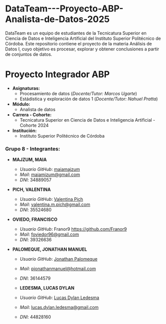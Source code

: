 # DataTeam---Proyecto-ABP-Analista-de-Datos-2025
DataTeam es un equipo de estudiantes de la Tecnicatura Superior en Ciencia de Datos e Inteligencia Artificial del Instituto Superior Politécnico de Córdoba.  Este repositorio contiene el proyecto de la materia Análisis de Datos I, cuyo objetivo es procesar, explorar y obtener conclusiones a partir de conjuntos de datos.

# Proyecto Integrador ABP
- **Asignaturas:**
    - Procesamiento de datos (_Docente/Tutor: Marcos Ugarte_)
    - Estádistica y exploración de datos 1 (_Docente/Tutor: Nahuel Pratta_)    
- **Módulo:**
    - Analista de datos
- **Carrera - Cohorte:**
    - Tecnicatura Superior en Ciencia de Datos e Inteligencia Artificial - Cohorte 2024
- **Institución:**
    - Instituto Superior Politécnico de Córdoba

### Grupo 8 - Integrantes:
- **MAJZUM, MAIA**
    - _Usuario GitHub_: [maiamajzum](https://github.com/maiamajzum)
    - _Mail_: maiamjzum@gmail.com
    - _DNI_: 34889057

 - **PICH, VALENTINA**
    - _Usuario GitHub_: [Valentina Pich](https://github.com/Vaal-D4t4Sc)
    - _Mail_: valentina.m.pich@gmail.com
    - _DNI_: 35524680

- **OVIEDO, FRANCISCO**
    -  _Usuario GitHub_: Franor9 https://github.com/Franor9
    - _Mail_: foviedor96@gmail.com
    - _DNI_: 39326636
 
 - **PALOMEQUE, JONATHAN MANUEL**
    - _Usuario GitHub_: [Jonathan Palomeque]([https://github.com/Vaal-D4t4Sc](https://github.com/manuelpalomeque))
    - _Mail_: pjonathanmanuel@hotmail.com
    - _DNI_: 36144579

    - **LEDESMA, LUCAS DYLAN**
    -  _Usuario GitHub_: [Lucas Dylan Ledesma](https://github.com/Lukit4s)
    - _Mail_: lucas.dylan.ledesma@gmail.com
    - _DNI_: 44828160

